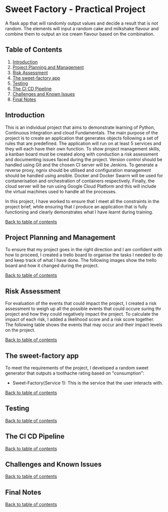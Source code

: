 # Sweet Factory - Practical Project
A flask app that will randomly output values and decide a result that is not random. The elements will input a random cake and milkshake flavour and combine them to output an ice cream flavour based on the combination.

## Table of Contents
1. [Introduction](#introduction)
2. [Project Planning and Management](#project-planning-and-management)
3. [Risk Assessment](#risk-assessment)
4. [The sweet-factory app](#the-sweet-factory-app)
5. [Testing](#testing)
6. [The CI CD Pipeline](#the-ci-cd-pipeline)
7. [Challenges and Known Issues](#challenges-and-known-issues)
8. [Final Notes](#final-notes)

## Introduction

This is an individual project that aims to demonstrate learning of Python, Continuous Integration and cloud Fundamentals. The main purpose of the project is to create an application that generates objects following a set of rules that are predefined. The application will run on at least 5 services and they will each have their own function. To show project management skills, a kanban board must be created along with conduction a risk assessment and documenting issues faced during the project. Version control should be handled using Git and the chosen CI server will be Jenkins. To generate a reverse proxy, ngnix should be utilised and configuration management should be handled using ansible. Docker and Docker Swarm will be used for contanerisation and orchestration of containers respectively. Finally, the cloud server will be run using Google Cloud Platform and this will include the virtual machines used to handle all the processes.

In this project, I have worked to ensure that I meet all the constraints in the project brief, while ensuring that I produce an application that is fully functioning and clearly demonstrates what I have learnt during training.

[Back to table of contents](#table-of-contents)

## Project Planning and Management

To ensure that my project goes in the right direction and I am confident with how to proceed, I created a trello board to organise the tasks I needed to do and keep track of what I have done. The following images show the trello board and how it changed during the project.

[Back to table of contents](#table-of-contents)

## Risk Assessment

For evaluation of the events that could impact the project, I created a risk assessment to weigh up all the possible events that could occure suring thr project and how they could negatively impact the project. To calculate the impact of each risk, I added a likelihood score and a risk score together. The following table shows the events that may occur and their impact levels on the project.

[Back to table of contents](#table-of-contents)

## The sweet-factory app

To meet the requirements of the project, I developed a random sweet generator that outputs a toothache rating based on "consumption":

- Sweet-Factory(Service 1): This is the service that the user interacts with.

[Back to table of contents](#table-of-contents)

## Testing

[Back to table of contents](#table-of-contents)

## The CI CD Pipeline

[Back to table of contents](#table-of-contents)

## Challenges and Known Issues

[Back to table of contents](#table-of-contents)

## Final Notes

[Back to table of contents](#table-of-contents)